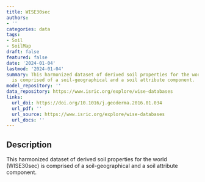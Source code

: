 ```yaml
---
title: WISE30sec
authors:
- ''
categories: data
tags:
- Soil
- SoilMap
draft: false
featured: false
date: '2024-01-04'
lastmod: '2024-01-04'
summary: This harmonized dataset of derived soil properties for the world (WISE30sec)
  is comprised of a soil-geographical and a soil attribute component.
model_repository: ''
data_repository: https://www.isric.org/explore/wise-databases
links:
  url_doi: https://doi.org/10.1016/j.geoderma.2016.01.034
  url_pdf: ''
  url_source: https://www.isric.org/explore/wise-databases
  url_docs: ''
---
```


## Description

This harmonized dataset of derived soil properties for the world (WISE30sec) is comprised of a soil-geographical and a soil attribute component.

